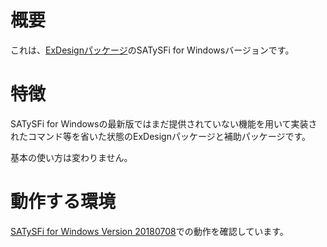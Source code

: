 # 概要

これは、[ExDesignパッケージ](https://github.com/puripuri2100/exdesign)のSATySFi for Windowsバージョンです。

# 特徴

SATySFi for Windowsの最新版ではまだ提供されていない機能を用いて実装されたコマンド等を省いた状態のExDesignパッケージと補助パッケージです。

基本の使い方は変わりません。

# 動作する環境

[SATySFi for Windows Version 20180708](https://github.com/qnighy/satysfi-cross-windows/releases/tag/20180708)での動作を確認しています。